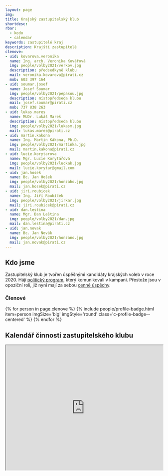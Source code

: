 ```yaml
---
layout: page
img:
title: Krajský zastupitelský klub
shortdesc:
rbar:
  - kodo
  - calendar
keywords: zastupitelé kraj
description: Krajští zastupitelé
clenove:
- uid: kovarova.veronika
  name: Ing. arch. Veronika Kovářová
  img: people/volby2021/verkov.jpg
  description: předsedkyně klubu
  mail: veronika.kovarova@pirati.cz
  mob: 603 397 164
- uid: soumar.josef
  name: Josef Soumar
  img: people/volby2021/pepasou.jpg
  description: místopředseda klubu
  mail: josef.soumar@pirati.cz
  mob: 737 838 263
- uid: lukas.mares
  name: MUDr. Lukáš Mareš
  description: místopředseda klubu
  img: people/volby2021/lukasm.jpg
  mail: lukas.mares@pirati.cz
- uid: martin.kakona
  name: Ing. Martin Kákona, Ph.D.
  img: people/volby2021/martinka.jpg
  mail: martin.kakona@pirati.cz
- uid: lucie.korytarova
  name: Mgr. Lucie Korytářová
  img: people/volby2021/luckak.jpg
  mail: lucie.korytar@gmail.com
- uid: jan.hosek
  name: Bc. Jan Hošek
  img: people/volby2021/honzaho.jpg
  mail: jan.hosek@pirati.cz
- uid: jiri.roubicek
  name: Ing. Jiří Roubíček
  img: people/volby2021/jirkar.jpg
  mail: jiri.roubicek@pirati.cz
- uid: dan.lestina
  name: Mgr. Dan Leština
  img: people/volby2021/dan.jpg
  mail: dan.lestina@pirati.cz
- uid: jan.novak
  name: Bc. Jan Novák
  img: people/volby2021/honzano.jpg
  mail: jan.novak@pirati.cz
---
```


## Kdo jsme

Zastupitelský klub je tvořen úspěšnými kandidáty krajských voleb v roce 2020.
Hájí [politický program](/program/), který komunikovali v kampani.
Přestože jsou v opoziční roli, již nyní mají za sebou [cenné úspěchy](/tags/#zastupitelstvo).

### Členové

<div>
{% for person in page.clenove %}
  {% include people/profile-badge.html
    item=person imgSize='big' imgStyle='round'
    class='c-profile-badge--centered' %}
{% endfor %}
</div>

## Kalendář činnosti zastupitelského klubu

<iframe width="100%" height="400px" src="https://docs.google.com/spreadsheets/d/e/2PACX-1vTa7kG2lk8z7Sy487BRAVfcua_GRn9lBYK5QVL4VlipuQQOeAC9MmUkhyfJ7YiUT7ty61zoFeaNi4rF/pubhtml?gid=0&amp;single=true&amp;widget=false&amp;chrome=false&amp;headers=false"></iframe>
